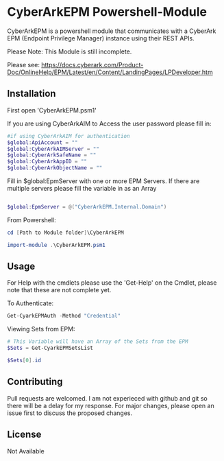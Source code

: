 # CyberArkEPM Powershell-Module

CyberArkEPM is a powershell module that communicates with a CyberArk EPM (Endpoint Privilege Manager) instance using their REST APIs.

Please Note: This Module is still incomplete.

Please see: https://docs.cyberark.com/Product-Doc/OnlineHelp/EPM/Latest/en/Content/LandingPages/LPDeveloper.htm

## Installation

First open 'CyberArkEPM.psm1'

If you are using CyberArkAIM to Access the user password please fill in:

```Powershell
#if using CyberArkAIM for authentication
$global:ApiAccount = ""
$global:CyberArkAIMServer = ""
$global:CyberArkSafeName = ""
$global:CyberArkAppID = ""
$global:CyberArkObjectName = ""
```

Fill in $global:EpmServer with one or more EPM Servers. If there are multiple servers please fill the variable in as an Array

```Powershell

$global:EpmServer = @("CyberArkEPM.Internal.Domain")

```

From Powershell:

```Powershell
cd [Path to Module folder]\CyberArkEPM

import-module .\CyberArkEPM.psm1

```

## Usage
For Help with the cmdlets please use the 'Get-Help' on the Cmdlet, please note that these are not complete yet.

To Authenticate: 
```Powershell
Get-CyarkEPMAuth -Method "Credential"
```

Viewing Sets from EPM:
```Powershell
# This Variable will have an Array of the Sets from the EPM
$Sets = Get-CyarkEPMSetsList

$Sets[0].id
```

## Contributing
Pull requests are welcomed. I am not experieced with github and git so there will be a delay for my response. For major changes, please open an issue first to discuss the proposed changes.

## License
Not Available